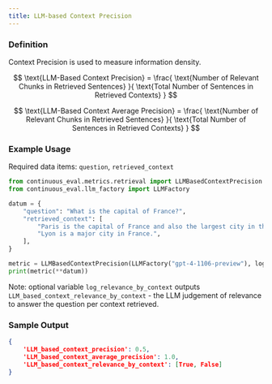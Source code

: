 ```yaml
---
title: LLM-based Context Precision
---
```


### Definition

Context Precision is used to measure information density.

$$
\text{LLM-Based Context Precision} =
\frac{
  \text{Number of Relevant Chunks in Retrieved Sentences}
}{
  \text{Total Number of Sentences in Retrieved Contexts}
}
$$

$$
\text{LLM-Based Context Average Precision} =
\frac{
  \text{Number of Relevant Chunks in Retrieved Sentences}
}{
  \text{Total Number of Sentences in Retrieved Contexts}
}
$$

### Example Usage

Required data items: `question`, `retrieved_context`

```python
from continuous_eval.metrics.retrieval import LLMBasedContextPrecision
from continuous_eval.llm_factory import LLMFactory

datum = {
    "question": "What is the capital of France?",
    "retrieved_context": [
        "Paris is the capital of France and also the largest city in the country.",
        "Lyon is a major city in France.",
    ],
}

metric = LLMBasedContextPrecision(LLMFactory("gpt-4-1106-preview"), log_relevance_by_context=True)
print(metric(**datum))
```

Note: optional variable `log_relevance_by_context` outputs `LLM_based_context_relevance_by_context` - the LLM judgement of relevance to answer the question per context retrieved.


### Sample Output



```JSON
{
    'LLM_based_context_precision': 0.5, 
    'LLM_based_context_average_precision': 1.0, 
    'LLM_based_context_relevance_by_context': [True, False]
}
```